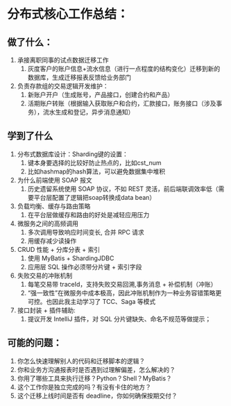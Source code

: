 # 分布式核心工作总结：

## 做了什么：

1. 承接离职同事的试点数据迁移工作
    1. 灰度客户的账户信息+流水信息（进行一点程度的结构变化）迁移到新的数据库，生成迁移报表反馈给业务部门
2. 负责存款组的交易逻辑开发维护：
    1. 新账户开户（生成账号，产品接口，创建合约和产品）
    2. 活期账户转账（根据输入获取账户和合约，汇款接口，账务接口（涉及事务），流水生成和登记，异步消息通知）

## 学到了什么

1. 分布式数据库设计：Sharding键的设置：
    1. 键本身要选择的比较好防止热点的，比如cst_num
    2. 比如hashmap的hash算法，可以避免数据集中堆积 
2. 为什么前端使用 SOAP 报文
    1. 历史遗留系统使用 SOAP 协议，不如 REST 灵活，前后端联调效率低（需要平台层配置了逻辑把soap转换成data bean）
3. 负载均衡、缓存与路由策略
    1. 在平台层做缓存和路由的好处是减轻应用压力
4. 微服务之间的高频调用
    1. 多次调用导致响应时间变长, 合并 RPC 请求
    2. 用缓存减少读操作
5. CRUD 性能 + 分库分表 + 索引
    1. 使用 MyBatis + ShardingJDBC
    2. 应用层 SQL 操作必须带分片键 + 索引字段
6. 失败交易的冲账机制
    1. 每笔交易带 traceId，支持失败交易回溯,事务消息 + 补偿机制（冲账）
    2. “强一致性”在微服务中成本极高，因此冲账机制作为一种业务容错策略更可控。也因此我主动学习了 TCC、Saga 等模式
7. 接口封装 + 插件辅助:
    1. 提议开发 IntelliJ 插件，对 SQL 分片键缺失、命名不规范等做提示；

## 可能的问题：

1. 你怎么快速理解别人的代码和迁移脚本的逻辑？
2. 你和业务方沟通报表时是否遇到过理解偏差，怎么解决的？
3. 你用了哪些工具来执行迁移？Python？Shell？MyBatis？
4. 这个工作你是独立完成的吗？有没有卡住的地方？
5. 这个迁移上线时间是否有 deadline，你如何确保按期交付？